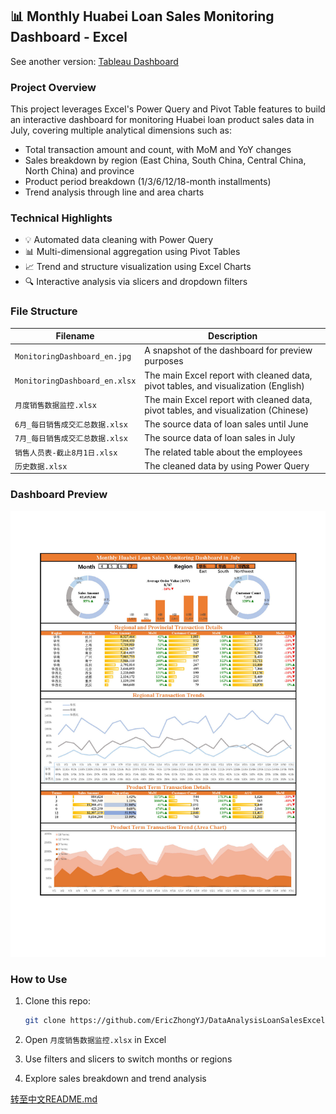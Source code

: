 ## 📊 Monthly Huabei Loan Sales Monitoring Dashboard - Excel

See another version: [Tableau Dashboard](https://github.com/EricZhongYJ/AntCreditPayDashboard-Tableau)

### Project Overview

This project leverages Excel's Power Query and Pivot Table features to build an interactive dashboard for monitoring Huabei loan product sales data in July, covering multiple analytical dimensions such as:

- Total transaction amount and count, with MoM and YoY changes
- Sales breakdown by region (East China, South China, Central China, North China) and province
- Product period breakdown (1/3/6/12/18-month installments)
- Trend analysis through line and area charts

### Technical Highlights

- 💡 Automated data cleaning with Power Query
- 📊 Multi-dimensional aggregation using Pivot Tables
- 📈 Trend and structure visualization using Excel Charts
- 🔍 Interactive analysis via slicers and dropdown filters

### File Structure

| Filename                | Description                                                  |
| ----------------------- | ------------------------------------------------------------ |
| `MonitoringDashboard_en.jpg`  | A snapshot of the dashboard for preview purposes             |
| `MonitoringDashboard_en.xlsx`  | The main Excel report with cleaned data, pivot tables, and visualization (English) |
| `月度销售数据监控.xlsx` | The main Excel report with cleaned data, pivot tables, and visualization (Chinese) |
| `6月_每日销售成交汇总数据.xlsx`| The source data of loan sales until June |
| `7月_每日销售成交汇总数据.xlsx`| The source data of loan sales in July |
| `销售人员表-截止8月1日.xlsx`| The related table about the employees |
|`历史数据.xlsx`| The cleaned data by using Power Query |



### Dashboard Preview

![](MonitoringDashboard_en.jpg)



### How to Use

1. Clone this repo:

    ``` bash
    git clone https://github.com/EricZhongYJ/DataAnalysisLoanSalesExcel.git
    ```

2. Open `月度销售数据监控.xlsx` in Excel

3. Use filters and slicers to switch months or regions

4. Explore sales breakdown and trend analysis

[转至中文README.md](README_cn.md)
